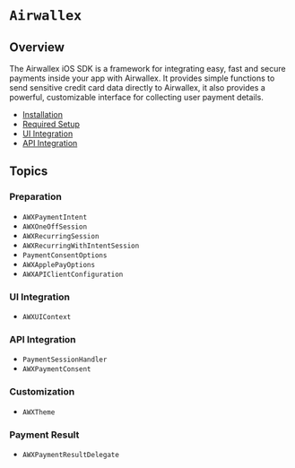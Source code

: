 # ``Airwallex``

## Overview
The Airwallex iOS SDK is a framework for integrating easy, fast and secure payments inside your app with Airwallex. It provides simple functions to send sensitive credit card data directly to Airwallex, it also provides a powerful, customizable interface for collecting user payment details. 

- [Installation](https://github.com/weiping-awx/airwallex-payment-ios?tab=readme-ov-file#installation)
- [Required Setup](https://github.com/weiping-awx/airwallex-payment-ios?tab=readme-ov-file#required-setup)
- [UI Integration](https://github.com/weiping-awx/airwallex-payment-ios?tab=readme-ov-file#ui-integration)
- [API Integration](https://github.com/weiping-awx/airwallex-payment-ios?tab=readme-ov-file#low-level-api-integration)

## Topics

### Preparation
- ``AWXPaymentIntent``
- ``AWXOneOffSession``
- ``AWXRecurringSession``
- ``AWXRecurringWithIntentSession``
- ``PaymentConsentOptions``
- ``AWXApplePayOptions``
- ``AWXAPIClientConfiguration``

### UI Integration
- ``AWXUIContext``

### API Integration
- ``PaymentSessionHandler``
- ``AWXPaymentConsent``

### Customization
- ``AWXTheme``

### Payment Result
- ``AWXPaymentResultDelegate``